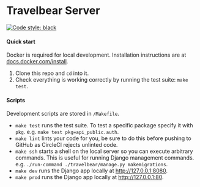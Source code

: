 # Travelbear Server

[![Code style: black](https://img.shields.io/badge/code%20style-black-000000.svg)](https://github.com/ambv/black)


#### Quick start

Docker is required for local development.
Installation instructions are at [docs.docker.com/install](https://docs.docker.com/install/). 

 1. Clone this repo and `cd` into it.
 2. Check everything is working correctly by running the test suite: `make test`.

#### Scripts

Development scripts are stored in `/Makefile`.

 - `make test` runs the test suite.
To test a specific package specify it with `pkg`.
e.g. `make test pkg=api_public.auth`.
 - `make lint` lints your code for you, be sure to do this before pushing to GitHub as CircleCI
rejects unlinted code.
 - `make ssh` starts a shell on the local server so you can execute arbitrary commands.
This is useful for running Django management commands.
e.g. `./run-command ./travelbear/manage.py makemigrations`.
 - `make dev` runs the Django app locally at http://127.0.0.1:8080.
 - `make prod` runs the Django app locally at http://127.0.0.1:80.
